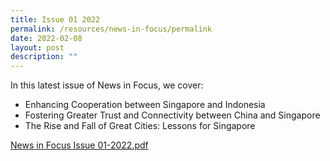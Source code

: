 ```yaml
---
title: Issue 01 2022
permalink: /resources/news-in-focus/permalink
date: 2022-02-08
layout: post
description: ""
---
```

In this latest issue of News in Focus, we cover:
* Enhancing Cooperation between Singapore and Indonesia
* Fostering Greater Trust and Connectivity between China and Singapore
* The Rise and Fall of Great Cities: Lessons for Singapore

[News in Focus Issue 01-2022.pdf](/files/news-in-focus/News%20in%20Focus%2001-2022.pdf)